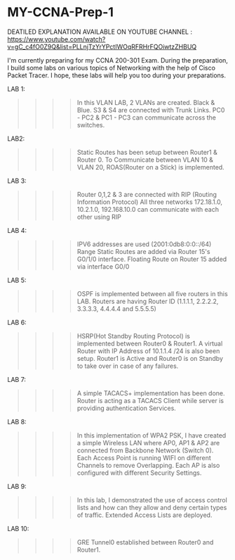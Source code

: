 # MY-CCNA-Prep-1

DEATILED EXPLANATION AVAILABLE ON YOUTUBE CHANNEL : https://www.youtube.com/watch?v=gC_c4fO0Z9Q&list=PLLnjTzYrYPctIWOqRFRHrFQOiwtzZHBUQ

I'm currently preparing for my CCNA 200-301 Exam. During the preparation, I build some labs on various topics of Networking with the help of Cisco Packet Tracer.  I hope, these labs will help you too during your preparations.

LAB 1:
>>>> In this VLAN LAB, 2 VLANs are created. Black & Blue. S3 & S4 are connected with Trunk Links. 
>>>> PC0 - PC2 & PC1 - PC3 can communicate across the switches.

LAB2:
>>>> Static Routes has been setup between Router1 & Router 0.
>>>> To Communicate between VLAN 10 & VLAN 20, ROAS(Router on a Stick) is implemented.

LAB 3:
>>>> Router 0,1,2 & 3 are connected with RIP (Routing Information Protocol) 
>>>> All three networks 172.18.1.0, 10.2.1.0, 192.168.10.0 can communicate with each other using RIP

LAB 4:
>>>> IPV6 addresses are used (2001:0db8:0:0::/64) Range
>>>> Static Routes are added via Router 15's G0/1/0 interface.
>>>> Floating Route on Router 15 added via interface G0/0

LAB 5:
>>>> OSPF is implemented between all five routers in this LAB. 
>>>> Routers are having Router ID (1.1.1.1, 2.2.2.2, 3.3.3.3, 4.4.4.4 and 5.5.5.5)

LAB 6:
>>>> HSRP(Hot Standby Routing Protocol) is implemented between Router0 & Router1.
>>>> A virtual Router with IP Address of 10.1.1.4 /24 is also been setup.
>>>> Router1 is Active and Router0 is on Standby to take over in case of any failures.

LAB 7:
>>>> A simple TACACS+ implementation has been done.
>>>> Router is acting as a TACACS Client while server is providing authentication Services.

LAB 8:
>>>> In this implementation of WPA2 PSK, I have created a simple Wireless LAN where AP0, AP1 & AP2 are connected from Backbone Network (Switch 0). 
>>>> Each Access Point is running WIFI on different Channels to remove Overlapping. Each AP is also configured with different Security Settings.

LAB 9: 
>>>> In this lab, I demonstrated the use of access control lists and how can they allow and deny certain types of traffic.
>>>> Extended Access Lists are deployed.

LAB 10:
>>>> GRE Tunnel0 established between Router0 and Router1. 

